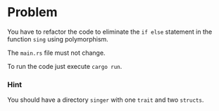 # Problem

You have to refactor the code to eliminate the `if else` statement in the function `sing` using polymorphism.

The `main.rs` file must not change.

To run the code just execute `cargo run`.

### Hint

You should have a directory `singer` with one `trait` and two `structs`.
